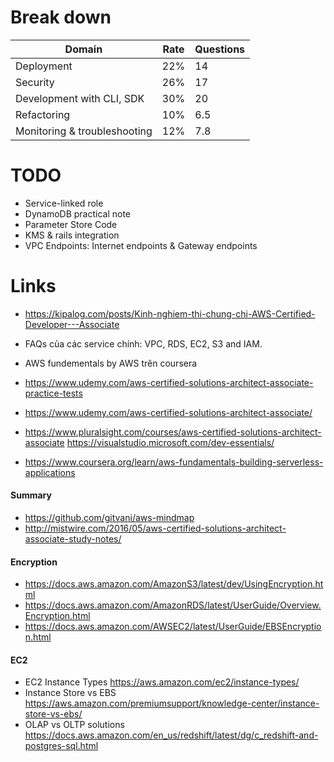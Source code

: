 # Break down

| Domain                       | Rate | Questions |
| ---------------------------- | ---- | --------- |
| Deployment                   | 22%  | 14        |
| Security                     | 26%  | 17        |
| Development with CLI, SDK    | 30%  | 20        |
| Refactoring                  | 10%  | 6.5       |
| Monitoring & troubleshooting | 12%  | 7.8       |

# TODO

- Service-linked role
- DynamoDB practical note
- Parameter Store Code
- KMS & rails integration
- VPC Endpoints: Internet endpoints & Gateway endpoints

# Links

- https://kipalog.com/posts/Kinh-nghiem-thi-chung-chi-AWS-Certified-Developer---Associate

- FAQs của các service chính: VPC, RDS, EC2, S3 and IAM.
- AWS fundementals by AWS trên coursera
- https://www.udemy.com/aws-certified-solutions-architect-associate-practice-tests
- https://www.udemy.com/aws-certified-solutions-architect-associate/
- https://www.pluralsight.com/courses/aws-certified-solutions-architect-associate
  https://visualstudio.microsoft.com/dev-essentials/
- https://www.coursera.org/learn/aws-fundamentals-building-serverless-applications

#### Summary

- https://github.com/gitvani/aws-mindmap
- http://mistwire.com/2016/05/aws-certified-solutions-architect-associate-study-notes/

#### Encryption

- https://docs.aws.amazon.com/AmazonS3/latest/dev/UsingEncryption.html
- https://docs.aws.amazon.com/AmazonRDS/latest/UserGuide/Overview.Encryption.html
- https://docs.aws.amazon.com/AWSEC2/latest/UserGuide/EBSEncryption.html

#### EC2

- EC2 Instance Types https://aws.amazon.com/ec2/instance-types/
- Instance Store vs EBS https://aws.amazon.com/premiumsupport/knowledge-center/instance-store-vs-ebs/
- OLAP vs OLTP solutions https://docs.aws.amazon.com/en_us/redshift/latest/dg/c_redshift-and-postgres-sql.html
